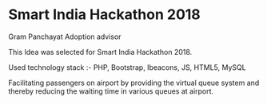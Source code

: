 # Smart India Hackathon 2018
Gram Panchayat Adoption advisor
<p>This Idea was selected for Smart India Hackathon 2018.</p>
<p>Used technology stack :- PHP, Bootstrap, Ibeacons, JS, HTML5, MySQL</p>
<p>Facilitating passengers on airport by providing the virtual queue system and thereby reducing the waiting time in various queues at airport.</p>
